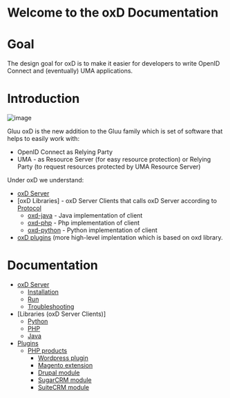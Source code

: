 # Welcome to the oxD Documentation

# Goal

The design goal for oxD is to make it easier for developers to write OpenID Connect and (eventually) UMA applications.

# Introduction
![image](https://raw.githubusercontent.com/GluuFederation/docs-oxd/master/sources/img/Overview.jpg)

Gluu oxD is the new addition to the Gluu family which is set of software that helps to easily work with:

  - OpenID Connect as Relying Party
  - UMA - as Resource Server (for easy resource protection) or Relying Party (to request resources protected by UMA Resource Server)

Under oxD we understand:

- [oxD Server](./oxdserver/index.md)
- [oxD Libraries] - oxD Server Clients that calls oxD Server according to [Protocol](./oxdserver/index.md)
    - [oxd-java](./plugin/java/index.md) - Java implementation of client
    - [oxd-php](./plugin/php/index.md) - Php implementation of client
    - [oxd-python](./plugin/python/index.md) - Python implementation of client
- [oxD plugins](./plugin/php/index.md) (more high-level implentation which is based on oxd library.

# Documentation

- [oxD Server](./oxdserver/index.md)
    - [Installation](./oxdserver/install/index.md)
    - [Run](./oxdserver/run/index.md)
    - [Troubleshooting](./oxdserver/troubleshooting/index.md)
- [Libraries (oxD Server Clients)]
    - [Python](./plugin/python/index.md)
    - [PHP](./plugin/php/library/index.md)
    - [Java](./plugin/java/index.md)
- [Plugins](./plugin/index.md)
    - [PHP products](./plugin/php/index.md)
        - [Wordpress plugin](./plugin/php/cms/wordpress/index.md)
        - [Magento extension](./plugin/php/cms/magento/index.md)
        - [Drupal module](./plugin/php/cms/drupal/index.md)
        - [SugarCRM module](./plugin/php/crm/sugarcrm/index.md)
        - [SuiteCRM module](./plugin/php/crm/suitecrm/index.md)
